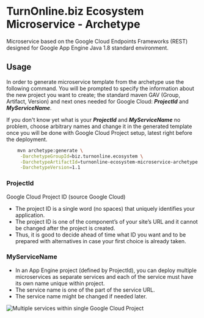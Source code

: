 # TurnOnline.biz Ecosystem Microservice - Archetype
Microservice based on the Google Cloud Endpoints Frameworks (REST) designed for Google App Engine Java 1.8 standard environment.

## Usage
In order to generate microservice template from the archetype use the following command. You will be prompted to specify the information about the new project you want to create; the standard maven GAV (Group, Artifact, Version) and next ones needed for Google Cloud: **_ProjectId_** and **_MyServiceName_**.

If you don't know yet what is your **_ProjectId_** and **_MyServiceName_** no problem, choose arbitrary names and change it in the generated template once you will be done with Google Cloud Project setup, latest right before the deployment.

```bash
    mvn archetype:generate \
     -DarchetypeGroupId=biz.turnonline.ecosystem \
     -DarchetypeArtifactId=turnonline-ecosystem-microservice-archetype \
     -DarchetypeVersion=1.1
```

### ProjectId
Google Cloud Project ID (source Google Cloud)

- The project ID is a single word (no spaces) that uniquely identifies your application.
- The project ID is one of the component’s of your site’s URL and it cannot be changed after the project is created.
- Thus, it is good to decide ahead of time what ID you want and to be prepared with alternatives in case your first choice is already taken.

### MyServiceName
- In an App Engine project (defined by ProjectId), you can deploy multiple microservices as separate services and each of the service must have its own name unique within project.
- The service name is one of the part of the service URL.
- The service name might be changed if needed later.

![Multiple services within single Google Cloud Project](https://cloud.google.com/solutions/images/microservices-project-with-modules.png)

